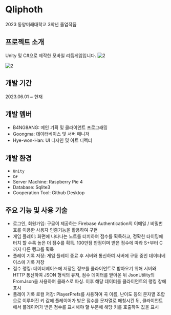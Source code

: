 # Qliphoth
2023 동양미래대학교 3학년 졸업작품

## 프로젝트 소개
Unity 및 C#으로 제작한 모바일 리듬게임입니다.
![2](https://github.com/B4NG8ANG/Qliphoth/assets/50348034/89daa958-63df-4a53-aa31-1ed0a0e73b92)

![2](https://github.com/B4NG8ANG/Qliphoth/assets/50348034/aafe9817-d8a3-415f-8388-94cc701d8b4c)

## 개발 기간
2023.06.01 ~ 현재

## 개발 멤버
- B4NG8ANG: 메인 기획 및 클라이언트 프로그래밍
- Goongma: 데이터베이스 및 서버 매니저
- Hye-won-Han: UI 디자인 및 아트 디렉터

## 개발 환경
- `Unity`
- `C#`
- Server Machine: Raspberry Pie 4
- Database: Sqlite3
- Cooperation Tool: Github Desktop

## 주요 기능 및 사용 기술
- 로그인, 회원가입: 구글이 제공하는 Firebase Authentication의 이메일 / 비밀번호를 이용한 사용자 인증기능을 활용하여 구현
- 게임 플레이: 화면에 나타나는 노트를 터치하여 점수를 획득하고, 정확한 타이밍에 터치 할 수록 높은 더 점수를 획득. 100만점 만점이며 받은 점수에 따라 S+부터 C까지 다른 랭크를 획득
- 플레이 기록 저장: 게임 플레이 종료 후 서버와 통신하여 서버에 구동 중인 데이터베이스에 기록 저장
- 점수 랭킹: 데이터베이스에 저장된 정보를 클라이언트로 받아오기 위해 서버와 HTTP 통신하여 JSON 형식의 유저, 점수 데이터를 받아온 뒤 JsonUtility의 FromJson을 사용하여 클래스로 파싱. 이후 해당 데이터를 클라이언트의 랭킹 창에 표시
- 플레이 기록 로컬 저장:  PlayerPrefs를 사용하여 곡 이름, 난이도 등의 문자열 조합으로 이루어진 키 값에 플레이어가 받은 점수를 문자열로 매칭시킨 뒤, 클라이언트에서 플레이어가 받은 점수를 표시해야 할 부분에 해당 키를 호출하여 값을 표시 

